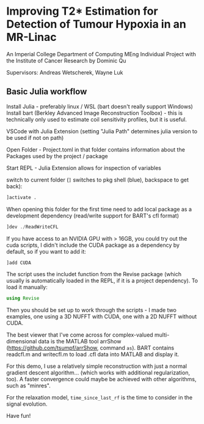 # Improving T2* Estimation for Detection of Tumour Hypoxia in an MR-Linac

An Imperial College Department of Computing MEng Individual Project with the Institute of Cancer Research by Dominic Qu

Supervisors: Andreas Wetscherek, Wayne Luk

## Basic Julia workflow

Install Julia - preferably linux / WSL (bart doesn't really support Windows)
Install bart (Berkley Advanced Image Reconstruction Toolbox) - this is technically only used to estimate coil sensitivity profiles, but it is useful.

VSCode with Julia Extension (setting "Julia Path" determines julia version to be used if not on path)

Open Folder - Project.toml in that folder contains information about the Packages used by the project / package

Start REPL - Julia Extension allows for inspection of variables 

switch to current folder (`]` switches to pkg shell (blue), backspace to get back):
```julia
]activate .
```

When opening this folder for the first time need to add local package as a development dependency (read/write support for BART's cfl format)
```julia
]dev ./ReadWriteCFL
```

If you have access to an NVIDIA GPU with > 16GB, you could try out the cuda scripts, I didn't include the CUDA package as a dependency by default, so if you want to add it:
```julia
]add CUDA
``` 

The script uses the includet function from the Revise package (which usually is automatically loaded in the REPL, if it is a project dependency). To load it manually:
```julia
using Revise
```

Then you should be set up to work through the scripts - I made two examples, one using a 3D NUFFT with CUDA, one with a 2D NUFFT without CUDA.

The best viewer that I've come across for complex-valued multi-dimensional data is the MATLAB tool arrShow (https://github.com/tsumpf/arrShow, command `as`). BART contains readcfl.m and writecfl.m to load .cfl data into MATLAB and display it.

For this demo, I use a relatively simple reconstruction with just a normal gradient descent algorithm... (which works with additional regularization, too). A faster convergence could maybe be achieved with other algorithms, such as "minres".

For the relaxation model, `time_since_last_rf` is the time to consider in the signal evolution.

Have fun!
